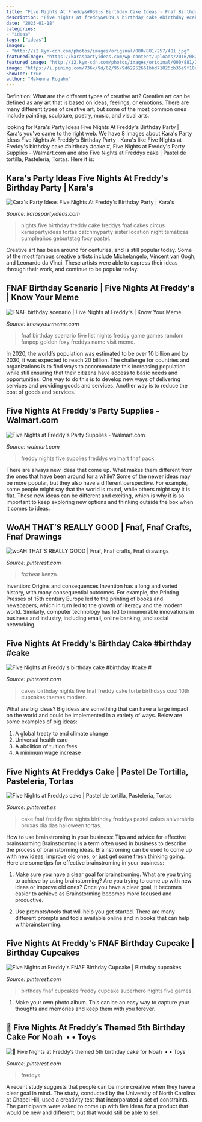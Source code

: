 ```yaml
---
title: "Five Nights At Freddy&#039;s Birthday Cake Ideas - Fnaf Birthday Scenario Five List Nights Freddy Game Games Random Fanpop Golden Foxy Freddys Name Visit Meme"
description: "Five nights at freddy&#039;s birthday cake #birthday #cake #"
date: "2023-01-18"
categories:
- "ideas"
tags: ["ideas"]
images:
- "http://i2.kym-cdn.com/photos/images/original/000/881/257/481.jpg"
featuredImage: "https://karaspartyideas.com/wp-content/uploads/2016/08/Five-Nights-At-Freddys-Birthday-Party-via-Karas-Party-Ideas-KarasPartyIdeas.com4_.jpeg"
featured_image: "http://i2.kym-cdn.com/photos/images/original/000/881/257/481.jpg"
image: "https://i.pinimg.com/736x/9d/62/95/9d62952661bbd71825cb35e9f10e85e4--freddy-s-halloween-birthday.jpg"
ShowToc: true
author: "Makenna Rogahn"
---
```



Definition: What are the different types of creative art?
Creative art can be defined as any art that is based on ideas, feelings, or emotions. There are many different types of creative art, but some of the most common ones include painting, sculpture, poetry, music, and visual arts.

	

		
looking for Kara&#039;s Party Ideas Five Nights At Freddy&#039;s Birthday Party | Kara&#039;s you've came to the right web. We have 8 Images about Kara&#039;s Party Ideas Five Nights At Freddy&#039;s Birthday Party | Kara&#039;s like Five Nights at Freddy&#039;s birthday cake #birthday #cake #, Five Nights at Freddy&#039;s Party Supplies - Walmart.com and also Five Nights at Freddys cake | Pastel de tortilla, Pasteleria, Tortas. Here it is:
		
    
## Kara&#039;s Party Ideas Five Nights At Freddy&#039;s Birthday Party | Kara&#039;s

<img loading=lazy src="https://karaspartyideas.com/wp-content/uploads/2016/08/Five-Nights-At-Freddys-Birthday-Party-via-Karas-Party-Ideas-KarasPartyIdeas.com4_.jpeg" onerror="this.onerror=null;this.src='https://tse1.mm.bing.net/th?id=OIP.AsdzA45sV5-AwDrHW2Je0wHaJ4&amp;pid=15.1';" alt="Kara&#039;s Party Ideas Five Nights At Freddy&#039;s Birthday Party | Kara&#039;s">

_Source: karaspartyideas.com_

>nights five birthday freddy cake freddys fnaf cakes circus karaspartyideas tortas catchmyparty sister location night temáticas cumpleaños geburtstag foxy pastel. 

	

Creative art has been around for centuries, and is still popular today. Some of the most famous creative artists include Michelangelo, Vincent van Gogh, and Leonardo da Vinci. These artists were able to express their ideas through their work, and continue to be popular today.

    
## FNAF Birthday Scenario | Five Nights At Freddy&#039;s | Know Your Meme

<img loading=lazy src="http://i2.kym-cdn.com/photos/images/original/000/881/257/481.jpg" onerror="this.onerror=null;this.src='https://tse2.mm.bing.net/th?id=OIP.mBwtAohKZDOyXplhByfW0gHaHa&amp;pid=15.1';" alt="FNAF birthday scenario | Five Nights at Freddy&#039;s | Know Your Meme">

_Source: knowyourmeme.com_

>fnaf birthday scenario five list nights freddy game games random fanpop golden foxy freddys name visit meme. 

	

In 2020, the world’s population was estimated to be over 10 billion and by 2030, it was expected to reach 20 billion. The challenge for countries and organizations is to find ways to accommodate this increasing population while still ensuring that their citizens have access to basic needs and opportunities. One way to do this is to develop new ways of delivering services and providing goods and services. Another way is to reduce the cost of goods and services.

    
## Five Nights At Freddy&#039;s Party Supplies - Walmart.com

<img loading=lazy src="https://i5.walmartimages.com/asr/617af639-0274-4aa0-a6ee-1d7d64d97f1e_3.64c23bc54e8fccd52ac56b6c65367321.jpeg" onerror="this.onerror=null;this.src='https://tse4.mm.bing.net/th?id=OIP.PQCRPrRfWXoJpwxi8GzWtgHaHa&amp;pid=15.1';" alt="Five Nights at Freddy&#039;s Party Supplies - Walmart.com">

_Source: walmart.com_

>freddy nights five supplies freddys walmart fnaf pack. 

	

There are always new ideas that come up. What makes them different from the ones that have been around for a while? Some of the newer ideas may be more popular, but they also have a different perspective. For example, some people might say that the world is round, while others might say it is flat. These new ideas can be different and exciting, which is why it is so important to keep exploring new options and thinking outside the box when it comes to ideas.

    
## WoAH THAT’S REALLY GOOD | Fnaf, Fnaf Crafts, Fnaf Drawings

<img loading=lazy src="https://i.pinimg.com/originals/47/64/d6/4764d6e649fd5409bd4ba17be5f58df7.jpg" onerror="this.onerror=null;this.src='https://tse3.mm.bing.net/th?id=OIP.8_VN0rjRGoOC0Zgv1v3TgAHaNK&amp;pid=15.1';" alt="woAH THAT’S REALLY GOOD | Fnaf, Fnaf crafts, Fnaf drawings">

_Source: pinterest.com_

>fazbear kenzo. 

	

Invention: Origins and consequences
Invention has a long and varied history, with many consequential outcomes. For example, the Printing Presses of 15th century Europe led to the printing of books and newspapers, which in turn led to the growth of literacy and the modern world. Similarly, computer technology has led to innumerable innovations in business and industry, including email, online banking, and social networking.

    
## Five Nights At Freddy&#039;s Birthday Cake #birthday #cake #

<img loading=lazy src="https://i.pinimg.com/originals/14/c3/76/14c376cef77a1b4a16699559691a4032.jpg" onerror="this.onerror=null;this.src='https://tse1.mm.bing.net/th?id=OIP.sqslDlyYW4ts42-e34J-LAHaJ2&amp;pid=15.1';" alt="Five Nights at Freddy&#039;s birthday cake #birthday #cake #">

_Source: pinterest.com_

>cakes birthday nights five fnaf freddy cake torte birthdays cool 10th cupcakes themes modern. 

	

What are big ideas?
Big ideas are something that can have a large impact on the world and could be implemented in a variety of ways. Below are some examples of big ideas: 
1. A global treaty to end climate change 
2. Universal health care 
3. A abolition of tuition fees 
4. A minimum wage increase 

    
## Five Nights At Freddys Cake | Pastel De Tortilla, Pasteleria, Tortas

<img loading=lazy src="https://i.pinimg.com/736x/9d/62/95/9d62952661bbd71825cb35e9f10e85e4--freddy-s-halloween-birthday.jpg" onerror="this.onerror=null;this.src='https://tse3.mm.bing.net/th?id=OIP.Z-9zeJxKvCZixxnffcaeVwHaNK&amp;pid=15.1';" alt="Five Nights at Freddys cake | Pastel de tortilla, Pasteleria, Tortas">

_Source: pinterest.es_

>cake fnaf freddy five nights birthday freddys pastel cakes aniversário bruxas dia das halloween tortas. 

	

How to use brainstroming in your business: Tips and advice for effective brainstorming
Brainstroming is a term often used in business to describe the process of brainstorming ideas. Brainstroming can be used to come up with new ideas, improve old ones, or just get some fresh thinking going. Here are some tips for effective brainstroming in your business: 
1. Make sure you have a clear goal for brainstroming. What are you trying to achieve by using brainstorming? Are you trying to come up with new ideas or improve old ones? Once you have a clear goal, it becomes easier to achieve as Brainstorming becomes more focused and productive. 

2. Use prompts/tools that will help you get started. There are many different prompts and tools available online and in books that can help withbrainstorming.

    
## Five Nights At Freddy&#039;s FNAF Birthday Cupcake | Birthday Cupcakes

<img loading=lazy src="https://i.pinimg.com/736x/b8/22/24/b82224cadbcd895f0888f173ff8b66af--fnaf-birthday-party-ideas-birthday-cupcakes.jpg" onerror="this.onerror=null;this.src='https://tse1.mm.bing.net/th?id=OIP.7yXHg7lvrJPrPJULIQCSlgHaJ3&amp;pid=15.1';" alt="Five Nights at Freddy&#039;s FNAF Birthday Cupcake | Birthday cupcakes">

_Source: pinterest.com_

>birthday fnaf cupcakes freddy cupcake superhero nights five games. 

	

1. Make your own photo album. This can be an easy way to capture your thoughts and memories and keep them with you forever.

    
## 🖤 Five Nights At Freddy’s Themed 5th Birthday Cake For Noah ️ • • Toys

<img loading=lazy src="https://i.pinimg.com/736x/4e/f9/da/4ef9da88b3dff6a7fb73ebff242fb92e.jpg" onerror="this.onerror=null;this.src='https://tse2.mm.bing.net/th?id=OIP.KVyQfIiKjVLrszAsMBJLqgHaJQ&amp;pid=15.1';" alt="🖤 Five Nights at Freddy’s themed 5th birthday cake for Noah ️ • • Toys">

_Source: pinterest.com_

>freddys. 

	

A recent study suggests that people can be more creative when they have a clear goal in mind. The study, conducted by the University of North Carolina at Chapel Hill, used a creativity test that incorporated a set of constraints. The participants were asked to come up with five ideas for a product that would be new and different, but that would still be able to sell.

